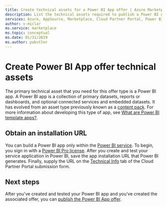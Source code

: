 ```yaml
---
title: Create technical assets for a Power BI App offer | Azure Marketplace 
description: List the technical assets required to publish a Power BI App offer on the Microsoft AppSource Marketplace. 
services: Azure, AppSource, Marketplace, Cloud Partner Portal, Power BI
author: v-miclar
ms.service: marketplace
ms.topic: conceptual
ms.date: 01/31/2019
ms.author: pabutler
---
```


# Create Power BI App offer technical assets

The primary technical asset that you need for this offer type is a Power BI app. A Power BI app is a collection of primary datasets, reports or dashboards, and optional connected services and embedded datasets. It has evolved from an asset type previously known as a [content pack](https://docs.microsoft.com/power-bi/service-organizational-content-pack-introduction). For more information about developing this type of app, see [What are Power BI template apps?](https://go.microsoft.com/fwlink/?linkid=2028636).


## Obtain an installation URL

You can build a Power BI app only within the [Power BI service](https://powerbi.microsoft.com/). To begin, you sign in with a [Power BI Pro license](https://docs.microsoft.com/power-bi/service-admin-purchasing-power-bi-pro). After you create and test your service application in Power BI, save the app installation URL that Power BI generates. Finally, supply the URL on the [Technical Info](./cpp-technical-info-tab.md) tab of the Cloud Partner Portal submission form.
 

## Next steps

After you've created and tested your Power BI app and you've created the associated offer, you can [publish the Power BI App offer](./cpp-publish-offer.md). 
